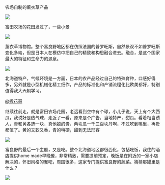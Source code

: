 农场自制的薰衣草产品 ​​​​

![](http://note.youdao.com/yws/res/3063/0F0DBFBEE00A493DA3574ED4F75F14BA)

富田农场的花田发过了，一些小景 ​​​​

![](http://note.youdao.com/yws/res/3065/EF901E00C8184C55A6F93A21F0A4AC35)

薰衣草博物馆。整个富良野地区都在仿照法国的普罗旺斯，自然景观不如普罗旺斯变化多端，但是日本人在模仿中把自己的精致和构思融合进去。融合，是这个国家最大的特征和生命力的源泉。 ​​​​

![](http://note.youdao.com/yws/res/3067/FB4579435D1A483588AF7879D983662A)

北海道特产，气候环境是一方面，日本的农产品经过自己的特殊育种，口感好得多，另外就是小型机械化精工细作，产品的标准化和产销流程化比欧美都好，特别值得我大兲朝学习。

[@折花哥](http://weibo.com/u/1683861132?refer_flag=1005055010_)

继续往前走，就是富田农场花园，老远看到空中有个球，小儿子说，天上有个大西瓜，我说好是热气球，走近了一看，原来是个广告，当地特产，甜瓜。看着相当诱人，青和黄各选一块，真他娘的贵，两块瓜一千三百块丹啊，不过吃到嘴里，再贵都值了。黄的又软又香，青的稍硬，甜到无法形容 ​​​​

![](http://note.youdao.com/yws/res/3069/4179A959D05A472FB62CEDE7A1ACC5D2)

富良野的最后一个主题，又是吃。整个北海道地区都很西化，包括吃饭，我住的酒店提供home made早晚餐，非常精致，需要提前预定，晚饭是在附近的一家小店解决的，怀旧风格的餐吧，周围很多，这家专门提供富良野的蔬菜。猜猜那罐里是什么？ ​​​​

![](http://note.youdao.com/yws/res/3072/077DDA4E77454168BF25EF052BADF140)

  



